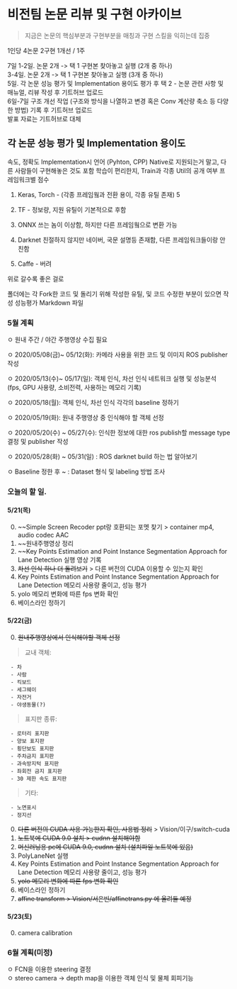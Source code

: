 # 비전팀 논문 리뷰 및 구현 아카이브
> 지금은 논문의 핵심부분과 구현부분을 매칭과 구현 스킬을 익히는데 집중

1인당 4논문 2구현 1개선 / 1주

7일
1-2일. 논문 2개 -> 택 1 구현본 찾아놓고 실행 (2개 중 하나)   
3-4일. 논문 2개 -> 택 1 구현본 찾아놓고 실행 (3개 중 하나)   
5일. 각 논문 성능 평가 및 Implementation 용이도 평가 후 택 2 - 논문 관련 사항 및 매뉴얼, 리뷰 작성 후 기트허브 업로드   
6일-7일 구조 개선 작업 (구조와 방식을 나열하고 변경 혹은 Conv 계산량 축소 등 다양한 방법) 기록 후 기트허브 업로드   
발표 자료는 기트허브로 대체   

## 각 논문 성능 평가 및 Implementation 용이도
속도, 정확도
Implementation시 언어 (Pyhton, CPP) Native로 지원되는거 말고, 다른 사람들이 구현해놓은 것도 포함
학습이 편리한지, Train과 각종 Util의 공개 여부
프레임워크별 점수
  1. Keras, Torch - (각종 프레임웤과 전환 용이, 각종 유틸 존재) 5

  2. TF - 정보량, 지원 유틸이 기본적으로 후함

  3. ONNX 쓰는 놈이 이상함, 하지만 다른 프레임웤으로 변환 가능

  4. Darknet 친절하지 않지만 네이버, 국문 설명등 존재함, 다른 프레임워크들이랑 안친함

  5. Caffe - 버려

위로 갈수록 좋은 걸로

폴더에는 각 Fork한 코드 및 돌리기 위해 작성한 유틸, 및 코드 수정한 부분이 있으면 작성
성능평가 Markdown 파일

### 5월 계획
ㅇ 원내 주간 / 야간 주행영상 수집 필요

ㅇ 2020/05/08(금)~ 05/12(화): 카메라 사용을 위한 코드 및 이미지 ROS publisher 작성

ㅇ 2020/05/13(수)~ 05/17(일): 객체 인식, 차선 인식 네트워크 실행 및 성능분석 (fps, GPU 사용량, 소비전력, 사용하는 메모리 기록) 

ㅇ 2020/05/18(월): 객체 인식, 차선 인식 각각의 baseline 정하기

ㅇ 2020/05/19(화): 원내 주행영상 중 인식해야 할 객체 선정 

ㅇ 2020/05/20(수) ~ 05/27(수): 인식한 정보에 대한 ros publish할 message type 결정 및 publisher 작성 

ㅇ 2020/05/28(화) ~ 05/31(일) : ROS darknet build 하는 법 알아보기

ㅇ Baseline 정한 후 ~ : Dataset 형식 및 labeling 방법 조사

### 오늘의 할 일. 
#### 5/21(목)
0. ~~Simple Screen Recoder ppt랑 호환되는 포멧 찾기  > container mp4, audio codec AAC  
0. ~~원내주행영상 정리   
0. ~~Key Points Estimation and Point Instance Segmentation Approach for Lane Detection 실행 영상 기록   
0. ~~차선 인식 하나 더 돌려보기~~  > 다른 버전의 CUDA 이용할 수 있는지 확인   
0. Key Points Estimation and Point Instance Segmentation Approach for Lane Detection 메모리 사용량 줄이고, 성능 평가 
0. yolo 메모리 변화에 따른 fps 변화 확인  
0. 베이스라인 정하기

#### 5/22(금)
0. ~~원내주행영상에서 인식해야할 객체 선정~~   

  > 교내 객체:   
  
     - 차   
     - 사람   
     - 킥보드   
     - 세그웨이   
     - 자전거   
     - 야생동물(?)   
     
  > 표지판 종류:   
  
     - 로터리 표지판   
     - 양보 표지판   
     - 횡단보도 표지판   
     - 주차금지 표지판   
     - 과속방지턱 표지판   
     - 좌회전 금지 표지판   
     - 30 제한 속도 표지판   
     
  > 기타:   
  
     - 노면표시   
     - 정지선   
0. ~~다른 버전의 CUDA 사용 가능한지 확인, 사용법 정리~~ > Vision/이구/switch-cuda
0. ~~노트북에 CUDA 9.0 설치 > cudnn 설치해야함~~
0. ~~머신러닝용 pc에 CUDA 9.0, cudnn 설치 (설치파일 노트북에 있음)~~
0. PolyLaneNet 실행
0. Key Points Estimation and Point Instance Segmentation Approach for Lane Detection 메모리 사용량 줄이고, 성능 평가   
0. ~~yolo 메모리 변화에 따른 fps 변화 확인~~
0. 베이스라인 정하기
0. ~~affine transform > Vision/서은빈/affinetrans.py 에 올려둘 예정~~

#### 5/23(토)
0. camera calibration

### 6월 계획(미정)
ㅇ FCN을 이용한 steering 결정   
ㅇ stereo camera -> depth map을 이용한 객체 인식 및 물체 회피기능 
